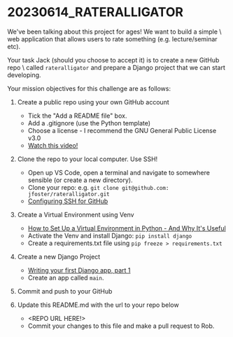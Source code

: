 # 20230614_RATERALLIGATOR

We've been talking about this project for ages! We want to build a simple \\
web application that allows users to rate something (e.g. lecture/seminar etc).

Your task Jack (should you choose to accept it) is to create a new GitHub repo \\
called `rateralligator` and prepare a Django project that we can start developing.

Your mission objectives for this challenge are as follows:

1.  Create a public repo using your own GitHub account
    + Tick the "Add a README file" box.
    + Add a .gitignore (use the Python template)
    + Choose a license - I recommend the GNU General Public License v3.0
    + [Watch this video!](https://youtu.be/UK52v6bCPvg)

2.  Clone the repo to your local computer. Use SSH!
    + Open up VS Code, open a terminal and navigate to somewhere sensible (or create a new directory).
    + Clone your repo: e.g. `git clone git@github.com: jfoster/rateralligator.git`
    + [Configuring SSH for GitHub](https://docs.github.com/en/authentication/connecting-to-github-with-ssh)

3. Create a Virtual Environment using Venv
    + [How to Set Up a Virtual Environment in Python - And Why It's Useful](https://www.freecodecamp.org/news/how-to-setup-virtual-environments-in-python/)
    + Activate the Venv and install Django: `pip install django`
    + Create a requirements.txt file using `pip freeze > requirements.txt`

4.  Create a new Django Project
    + [Writing your first Django app, part 1](https://docs.djangoproject.com/en/4.2/intro/tutorial01/)
    + Create an app called `main`.

5. Commit and push to your GitHub

6. Update this README.md with the url to your repo below
    + <REPO URL HERE!>
    + Commit your changes to this file and make a pull request to Rob.
